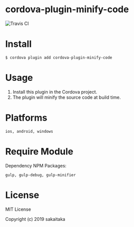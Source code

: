 # cordova-plugin-minify-code
  
![Travis CI](https://travis-ci.org/sakaitaka/cordova-plugin-minify-code.svg?branch=master "build pass")

# Install

```
$ cordova plugin add cordova-plugin-minify-code
```
  
# Usage
  
1. Install this plugin in the Cordova project.  
2. The plugin will minify the source code at build time.  
  
# Platforms

```
ios, android, windows
```

# Require Module
  
Dependency NPM Packages:
  
```
gulp, gulp-debug, gulp-minifier
```
  
# License
  
MIT License

Copyright (c) 2019 sakaitaka

